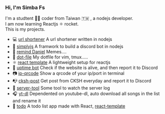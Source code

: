 ### Hi, I'm Simba Fs
I'm a studtent 🧑‍🎓 coder from Taiwan 🇹🇼 , a nodejs developer.  
I am now learning Reactjs ⚛ rocket.  
This is my projects.

* 💻 [url shortener](https://github.com/simba-fs/url-shortener) A url shortener written in nodejs
* 🤖 [simplyjs](https://github.com/simba-fs/simply.js)  A framwork to build a discord bot in nodejs
* 📔 [remind Daniel](https://github.com/simba-fs/cksh-post)  Memes....
* 🔧 [dot-file](https://github.com/simba-fs/dot-file) My dotfile for vim, tmux.....
* ⚛ [react template](https://github.com/simba-fs/react-template)  A lightweight setup for reactjs
* 💓 [uptime bot](https://github.com/simba-fs/uptime-robot)  Check if the website is alive, and then report it to Discord
* 📷 [ip-qrcode](https://github.com/simba-fs/ip-qrcode)  Show a qrcode of your ip/port in terminal
* 📭 [cksh-post](https://github.com/simba-fs/cksh-post)  Get post from CKSH everyday and report it to Discord
* 🔨 [server-tool](https://github.com/simba-fs/server-tool)  Some tool to watch the server log
* 🎧 [yt-dl](https://github.com/simba-fs/yt-dl-tool)  Dependented on youtube-dl, auto download all songs in the list and rename it
* 📓 [todo](https://github.com/simba-fs/todo)  A todo list app made with React, [react-template](https://github.com/simba-fs/react-template)
